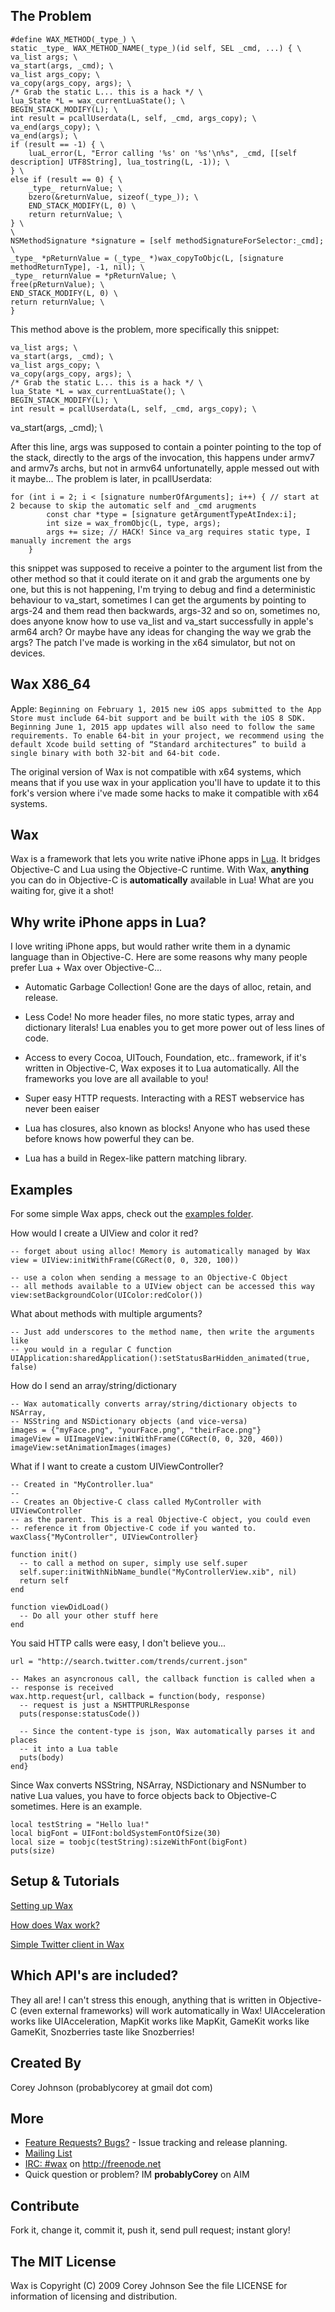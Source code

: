 The Problem
-----------
```
#define WAX_METHOD(_type_) \
static _type_ WAX_METHOD_NAME(_type_)(id self, SEL _cmd, ...) { \
va_list args; \
va_start(args, _cmd); \
va_list args_copy; \
va_copy(args_copy, args); \
/* Grab the static L... this is a hack */ \
lua_State *L = wax_currentLuaState(); \
BEGIN_STACK_MODIFY(L); \
int result = pcallUserdata(L, self, _cmd, args_copy); \
va_end(args_copy); \
va_end(args); \
if (result == -1) { \
    luaL_error(L, "Error calling '%s' on '%s'\n%s", _cmd, [[self description] UTF8String], lua_tostring(L, -1)); \
} \
else if (result == 0) { \
    _type_ returnValue; \
    bzero(&returnValue, sizeof(_type_)); \
    END_STACK_MODIFY(L, 0) \
    return returnValue; \
} \
\
NSMethodSignature *signature = [self methodSignatureForSelector:_cmd]; \
_type_ *pReturnValue = (_type_ *)wax_copyToObjc(L, [signature methodReturnType], -1, nil); \
_type_ returnValue = *pReturnValue; \
free(pReturnValue); \
END_STACK_MODIFY(L, 0) \
return returnValue; \
}
```

This method above is the problem, more specifically this snippet:
```
va_list args; \
va_start(args, _cmd); \
va_list args_copy; \
va_copy(args_copy, args); \
/* Grab the static L... this is a hack */ \
lua_State *L = wax_currentLuaState(); \
BEGIN_STACK_MODIFY(L); \
int result = pcallUserdata(L, self, _cmd, args_copy); \
```

va_start(args, _cmd); \

After this line, args was supposed to contain a pointer pointing to the top of the stack, directly to the args of the invocation, this happens under armv7 and armv7s archs, but not in armv64 unfortunatelly, apple messed out with it maybe... The problem is later, in pcallUserdata:

```
for (int i = 2; i < [signature numberOfArguments]; i++) { // start at 2 because to skip the automatic self and _cmd arugments
        const char *type = [signature getArgumentTypeAtIndex:i];
        int size = wax_fromObjc(L, type, args);
        args += size; // HACK! Since va_arg requires static type, I manually increment the args
    }
```

this snippet was supposed to receive a pointer to the argument list from the other method so that it could iterate on it and grab the arguments one by one, but this is not happening, I'm trying to debug and find a deterministic behaviour to va_start, sometimes I can get the arguments by pointing to args-24 and them read then backwards, args-32 and so on, sometimes no, does anyone know how to use va_list and va_start successfully in apple's arm64 arch? Or maybe have any ideas for changing the way we grab the args? The patch I've made is working in the x64 simulator, but not on devices.


Wax X86_64
----------
Apple:
``
Beginning on February 1, 2015 new iOS apps submitted to the App Store must include 64-bit support and be built with the iOS 8 SDK. Beginning June 1, 2015 app updates will also need to follow the same requirements. To enable 64-bit in your project, we recommend using the default Xcode build setting of “Standard architectures” to build a single binary with both 32-bit and 64-bit code.
``

The original version of Wax is not compatible with x64 systems, which means that if you use
wax in your application you'll have to update it to this fork's version where i've made some hacks to 
make it compatible with x64 systems.

Wax
---

Wax is a framework that lets you write native iPhone apps in 
[Lua](http://www.lua.org/about.html). It bridges Objective-C and Lua using the 
Objective-C runtime. With Wax, **anything** you can do in Objective-C is **automatically**
available in Lua! What are you waiting for, give it a shot!

Why write iPhone apps in Lua?
-----------------------------

I love writing iPhone apps, but would rather write them in a dynamic language than in Objective-C. Here 
are some reasons why many people prefer Lua + Wax over Objective-C...

* Automatic Garbage Collection! Gone are the days of alloc, retain, and release.

* Less Code! No more header files, no more static types, array and dictionary literals! 
  Lua enables you to get more power out of less lines of code.

* Access to every Cocoa, UITouch, Foundation, etc.. framework, if it's written in Objective-C, 
  Wax exposes it to Lua automatically. All the frameworks you love are all available to you!

* Super easy HTTP requests. Interacting with a REST webservice has never been eaiser

* Lua has closures, also known as blocks! Anyone who has used these before knows how powerful they can be.

* Lua has a build in Regex-like pattern matching library.

Examples
--------

For some simple Wax apps, check out the [examples folder](http://github.com/probablycorey/wax/tree/master/examples/).

How would I create a UIView and color it red?

    -- forget about using alloc! Memory is automatically managed by Wax
    view = UIView:initWithFrame(CGRect(0, 0, 320, 100))

    -- use a colon when sending a message to an Objective-C Object
    -- all methods available to a UIView object can be accessed this way
    view:setBackgroundColor(UIColor:redColor())

What about methods with multiple arguments?

    -- Just add underscores to the method name, then write the arguments like
    -- you would in a regular C function
    UIApplication:sharedApplication():setStatusBarHidden_animated(true, false)

How do I send an array/string/dictionary

    -- Wax automatically converts array/string/dictionary objects to NSArray,
    -- NSString and NSDictionary objects (and vice-versa)
    images = {"myFace.png", "yourFace.png", "theirFace.png"}
    imageView = UIImageView:initWithFrame(CGRect(0, 0, 320, 460))
    imageView:setAnimationImages(images)

What if I want to create a custom UIViewController?

    -- Created in "MyController.lua"
    --
    -- Creates an Objective-C class called MyController with UIViewController
    -- as the parent. This is a real Objective-C object, you could even
    -- reference it from Objective-C code if you wanted to.
    waxClass{"MyController", UIViewController}

    function init()
      -- to call a method on super, simply use self.super
      self.super:initWithNibName_bundle("MyControllerView.xib", nil)
      return self
    end

    function viewDidLoad()
      -- Do all your other stuff here
    end

You said HTTP calls were easy, I don't believe you...

    url = "http://search.twitter.com/trends/current.json"

    -- Makes an asyncronous call, the callback function is called when a
    -- response is received
    wax.http.request{url, callback = function(body, response)
      -- request is just a NSHTTPURLResponse
      puts(response:statusCode())

      -- Since the content-type is json, Wax automatically parses it and places
      -- it into a Lua table
      puts(body)
    end}

Since Wax converts NSString, NSArray, NSDictionary and NSNumber to native Lua values, you have to force objects back to Objective-C sometimes. Here is an example.

    local testString = "Hello lua!"
    local bigFont = UIFont:boldSystemFontOfSize(30)
    local size = toobjc(testString):sizeWithFont(bigFont)
    puts(size)

Setup & Tutorials
-----------------

[Setting up Wax](https://github.com/probablycorey/wax/wiki/Installation)

[How does Wax work?](https://github.com/probablycorey/wax/wiki/Overview)

[Simple Twitter client in Wax](https://github.com/probablycorey/wax/wiki/Twitter)

Which API's are included?
-------------------------

They all are! I can't stress this enough, anything that is written in Objective-C (even external frameworks) will work automatically in Wax! UIAcceleration works like UIAcceleration, MapKit works like MapKit, GameKit works like GameKit, Snozberries taste like Snozberries!

Created By
----------
Corey Johnson (probablycorey at gmail dot com)

More
----
* [Feature Requests? Bugs?](http://github.com/probablycorey/wax/issues) - Issue tracking and release planning.
* [Mailing List](http://groups.google.com/group/iphonewax)
* [IRC: #wax](irc://chat.freenode.net/#wax) on http://freenode.net
* Quick question or problem? IM **probablyCorey** on AIM

Contribute
----------
Fork it, change it, commit it, push it, send pull request; instant glory!


The MIT License
---------------
Wax is Copyright (C) 2009 Corey Johnson See the file LICENSE for information of licensing and distribution.
